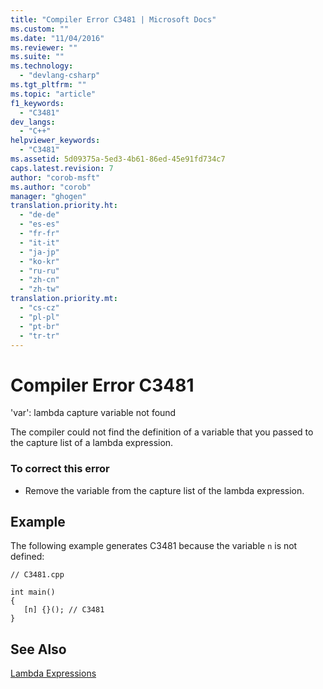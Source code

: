```yaml
---
title: "Compiler Error C3481 | Microsoft Docs"
ms.custom: ""
ms.date: "11/04/2016"
ms.reviewer: ""
ms.suite: ""
ms.technology: 
  - "devlang-csharp"
ms.tgt_pltfrm: ""
ms.topic: "article"
f1_keywords: 
  - "C3481"
dev_langs: 
  - "C++"
helpviewer_keywords: 
  - "C3481"
ms.assetid: 5d09375a-5ed3-4b61-86ed-45e91fd734c7
caps.latest.revision: 7
author: "corob-msft"
ms.author: "corob"
manager: "ghogen"
translation.priority.ht: 
  - "de-de"
  - "es-es"
  - "fr-fr"
  - "it-it"
  - "ja-jp"
  - "ko-kr"
  - "ru-ru"
  - "zh-cn"
  - "zh-tw"
translation.priority.mt: 
  - "cs-cz"
  - "pl-pl"
  - "pt-br"
  - "tr-tr"
---
```

# Compiler Error C3481
'var': lambda capture variable not found  
  
 The compiler could not find the definition of a variable that you passed to the capture list of a lambda expression.  
  
### To correct this error  
  
-   Remove the variable from the capture list of the lambda expression.  
  
## Example  
 The following example generates C3481 because the variable `n` is not defined:  
  
```  
// C3481.cpp  
  
int main()  
{  
   [n] {}(); // C3481  
}  
```  
  
## See Also  
 [Lambda Expressions](../../cpp/lambda-expressions-in-cpp.md)